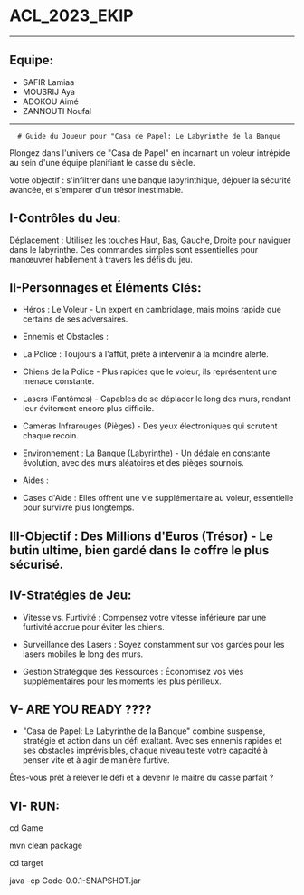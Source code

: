 # ACL_2023_EKIP
------------------------------------------

## Equipe:

* SAFIR Lamiaa
* MOUSRIJ Aya
* ADOKOU Aimé
* ZANNOUTI Noufal
-------------------------------------------------------------------------
      # Guide du Joueur pour "Casa de Papel: Le Labyrinthe de la Banque

Plongez dans l'univers de "Casa de Papel" en incarnant un voleur intrépide au sein d'une équipe planifiant le casse du siècle. 

Votre objectif : s'infiltrer dans une banque labyrinthique, déjouer la sécurité avancée, et s'emparer d'un trésor inestimable.

   ## I-Contrôles du Jeu:


Déplacement : Utilisez les touches Haut, Bas, Gauche, Droite pour naviguer dans le labyrinthe. Ces commandes simples sont essentielles pour manœuvrer habilement à travers les défis du jeu.

   ## II-Personnages et Éléments Clés:

 - Héros : Le Voleur - Un expert en cambriolage, mais moins rapide que certains de ses adversaires.

 - Ennemis et Obstacles :

* La Police : Toujours à l'affût, prête à intervenir à la moindre alerte.

* Chiens de la Police - Plus rapides que le voleur, ils représentent une menace constante.

* Lasers (Fantômes) - Capables de se déplacer le long des murs, rendant leur évitement encore plus difficile.

* Caméras Infrarouges (Pièges) - Des yeux électroniques qui scrutent chaque recoin.

* Environnement : La Banque (Labyrinthe) - Un dédale en constante évolution, avec des murs aléatoires et des pièges sournois.

 - Aides : 

* Cases d'Aide : Elles offrent une vie supplémentaire au voleur, essentielle pour survivre plus longtemps.

## III-Objectif : Des Millions d'Euros (Trésor) - Le butin ultime, bien gardé dans le coffre le plus sécurisé.

## IV-Stratégies de Jeu:

- Vitesse vs. Furtivité : Compensez votre vitesse inférieure par une furtivité accrue pour éviter les chiens.

- Surveillance des Lasers : Soyez constamment sur vos gardes pour les lasers mobiles le long des murs.

- Gestion Stratégique des Ressources : Économisez vos vies supplémentaires pour les moments les plus périlleux.

## V- ARE YOU READY ????

-  "Casa de Papel: Le Labyrinthe de la Banque" combine suspense, stratégie et action dans un défi exaltant. Avec ses ennemis rapides et ses obstacles imprévisibles,
chaque niveau teste votre capacité à penser vite et à agir de manière furtive.

Êtes-vous prêt à relever le défi et à devenir le maître du casse parfait ?


## VI- RUN: 

cd Game 
   
mvn clean package

cd target 

java -cp Code-0.0.1-SNAPSHOT.jar






